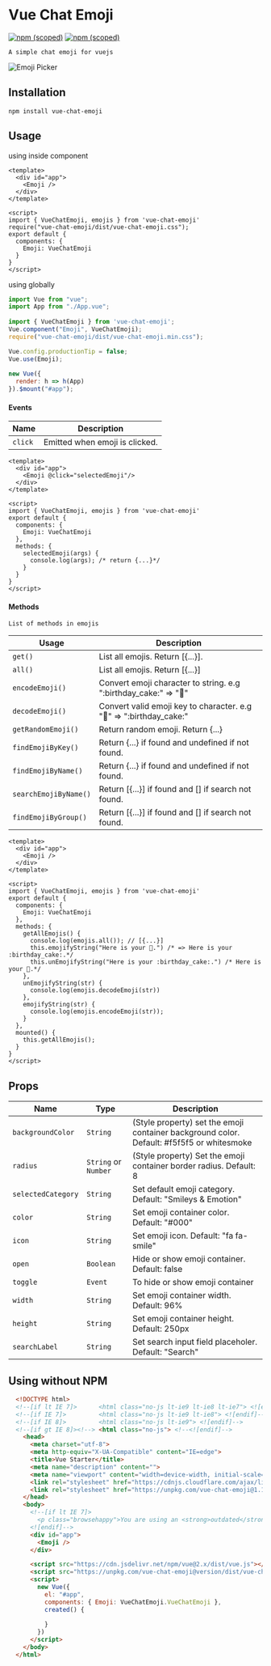 # Vue Chat Emoji
[![npm (scoped)](https://img.shields.io/npm/v/vue-chat-emoji.svg)](https://www.npmjs.com/package/vue-chat-emoji)
[![npm (scoped)](https://img.shields.io/badge/npm-vue--chat--emoji-brightgreen.svg)](https://www.npmjs.com/package/vue-chat-emoji)
```
A simple chat emoji for vuejs
```
![Emoji Picker](public/demo.jpg?raw=true "Emoji Picker")

## Installation
```
npm install vue-chat-emoji
```

## Usage
using inside component
```vue
<template>
  <div id="app">
    <Emoji />
  </div>
</template>

<script>
import { VueChatEmoji, emojis } from 'vue-chat-emoji'
require("vue-chat-emoji/dist/vue-chat-emoji.css");
export default {
  components: {
    Emoji: VueChatEmoji
  }
}
</script>
```
using globally
```js
import Vue from "vue";
import App from "./App.vue";
 
import { VueChatEmoji } from 'vue-chat-emoji';
Vue.component("Emoji", VueChatEmoji);
require("vue-chat-emoji/dist/vue-chat-emoji.min.css");

Vue.config.productionTip = false;
Vue.use(Emoji);
 
new Vue({
  render: h => h(App)
}).$mount("#app");
```

#### Events
Name | Description
--- | ---
`click` | Emitted when emoji is clicked. 
```vue
<template>
  <div id="app">
    <Emoji @click="selectedEmoji"/>
  </div>
</template>

<script>
import { VueChatEmoji, emojis } from 'vue-chat-emoji'
export default {
  components: {
    Emoji: VueChatEmoji
  },
  methods: {
    selectedEmoji(args) {
      console.log(args); /* return {...}*/
    }
  }
}
</script>
```
#### Methods
```
List of methods in emojis
```
Usage | Description
--- | ---
`get()` | List all emojis. Return [{...}]. 
`all()` | List all emojis. Return [{...}]
`encodeEmoji()` | Convert emoji character to string. e.g ":birthday_cake:" => "🎂" 
`decodeEmoji()` | Convert valid emoji key to character. e.g "🎂" => ":birthday_cake:"
`getRandomEmoji()` | Return random emoji. Return {...}
`findEmojiByKey()` | Return {...} if found and undefined if not found.
`findEmojiByName()` | Return {...} if found and undefined if not found.
`searchEmojiByName()` | Return [{...}] if found and [] if search not found.
`findEmojiByGroup()` | Return [{...}] if found and [] if search not found.

```vue
<template>
  <div id="app">
    <Emoji />
  </div>
</template>

<script>
import { VueChatEmoji, emojis } from 'vue-chat-emoji'
export default {
  components: {
    Emoji: VueChatEmoji
  },
  methods: {
    getAllEmojis() {
      console.log(emojis.all()); // [{...}]
      this.emojifyString("Here is your 🎂.") /* => Here is your :birthday_cake:.*/
      this.unEmojifyString("Here is your :birthday_cake:.") /* Here is your 🎂.*/
    },
    unEmojifyString(str) {
      console.log(emojis.decodeEmoji(str)) 
    },
    emojifyString(str) {
      console.log(emojis.encodeEmoji(str));
    }
  },
  mounted() {
    this.getAllEmojis();
  }
}
</script>
```

## Props
Name | Type | Description
--- | --- | ---
`backgroundColor` | `String` | (Style property) set the emoji container background color. Default: #f5f5f5 or whitesmoke
`radius` | `String` or `Number` | (Style property) Set the emoji container border radius. Default: 8
`selectedCategory` | `String` | Set default emoji category. Default: "Smileys & Emotion"
`color` | `String` | Set emoji container color. Default: "#000"
`icon` | `String` | Set emoji icon. Default: "fa fa-smile"
`open` | `Boolean` | Hide or show emoji container. Default: false
`toggle` | `Event` | To hide or show emoji container
`width` | `String` | Set emoji container width. Default: 96%
`height` | `String` | Set emoji container height. Default: 250px
`searchLabel` | `String` | Set search input field placeholer. Default: "Search"

## Using without NPM
```html
  <!DOCTYPE html>
  <!--[if lt IE 7]>      <html class="no-js lt-ie9 lt-ie8 lt-ie7"> <![endif]-->
  <!--[if IE 7]>         <html class="no-js lt-ie9 lt-ie8"> <![endif]-->
  <!--[if IE 8]>         <html class="no-js lt-ie9"> <![endif]-->
  <!--[if gt IE 8]><!--> <html class="no-js"> <!--<![endif]-->
    <head>
      <meta charset="utf-8">
      <meta http-equiv="X-UA-Compatible" content="IE=edge">
      <title>Vue Starter</title>
      <meta name="description" content="">
      <meta name="viewport" content="width=device-width, initial-scale=1, user-scalable=no">
      <link rel="stylesheet" href="https://cdnjs.cloudflare.com/ajax/libs/font-awesome/5.13.0/css/all.min.css" integrity="sha512-L7MWcK7FNPcwNqnLdZq86lTHYLdQqZaz5YcAgE+5cnGmlw8JT03QB2+oxL100UeB6RlzZLUxCGSS4/++mNZdxw==" crossorigin="anonymous" />
      <link rel="stylesheet" href="https://unpkg.com/vue-chat-emoji@1.1.25/dist/vue-chat-emoji.min.css">
    </head>
    <body>
      <!--[if lt IE 7]>
        <p class="browsehappy">You are using an <strong>outdated</strong> browser. Please <a href="#">upgrade your browser</a> to improve your experience.</p>
      <![endif]-->
      <div id="app">
        <Emoji />
      </div>

      <script src="https://cdn.jsdelivr.net/npm/vue@2.x/dist/vue.js"></script>
      <script src="https://unpkg.com/vue-chat-emoji@version/dist/vue-chat-emoji.min.js"></script>
      <script>
        new Vue({
          el: "#app",
          components: { Emoji: VueChatEmoji.VueChatEmoji },
          created() {
            
          }
        })
      </script>
    </body>
  </html>
```

